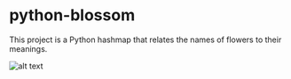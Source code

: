 # python-blossom

This project is a Python hashmap that relates the names of flowers to their meanings.

![alt text](https://toppng.com/uploads/preview/flower-png-and-lotus-image-flower-pixel-11563162668zr3aovq6k6.png "Pixel Lotus")

